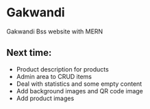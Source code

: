 # Gakwandi
Gakwandi Bss website with MERN



## Next time:

- Product description for products
- Admin area to CRUD items
- Deal with statistics and some empty content
- Add background images and QR code image
- Add product images

